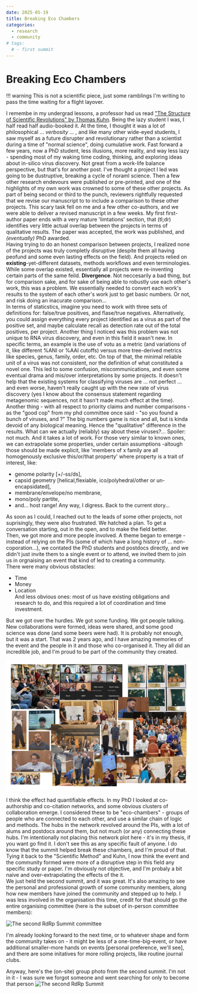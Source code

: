 ```yaml
---
date: 2025-05-19
title: Breaking Eco Chambers
categories:
  - research
  - community
# tags:
  # - first summit
---
```


# Breaking Eco Chambers

<!-- more -->

!!! warning
    This is not a scientific piece, just some ramblings I'm writing to pass the time waiting for a flight layover.  


I remembe in my undergrad lessons, a professor had us read ["The Structure of Scientific Revolutions" by Thomas Kuhn](https://en.wikipedia.org/wiki/The_Structure_of_Scientific_Revolutions). Being the lazy student I was, I half read half audio-booked it. At the time, I thought it was a lot of philosophical ... <i>verbosity</i> ... , and like many other wide-eyed students, I saw myself as a future disrupter and revolutionary rather than a scientist during a time of "normal science", doing cumulative work. 
Fast forward a few years, now a PhD student, less illusions, more reality, and way less lazy - spending most of my waking time coding, thinking, and exploring ideas about in-silico virus discovery. Not great from a work-life balance perspective, but that's for another post. I've thought a project I led  was going to be dustruptive, breaking a cycle of noraml science. Then a few other research endevours were published or pre-printed, and one of the highlights of my own work was crowned to some of these other projects. As part of being second or third to the punch, reviewers rightfully requested that we revise our manuscript to to include a comparison to these other projects. This scary task fell on me and a few other co-authors, and we were able to deliver a revised manuscript in a few weeks. My first first-author paper ends with a very mature 'limtations' section, that (tl;dr) identifies very little actual overlap between the projects in terms of qualitative results. The paper was accepted, the work was published, and <i>(eventually)</i> PhD awarded.  
Having trying to do an honest comparison between projects, I realized none of the projects was truly completly disruptive (despite them all having peofund and some even lasting effects on the field). And projects relied on <b>existing</b>-yet-different datasets, methods workflows and even terminologies. While some overlap existed, essentially all projects were re-inventing certain parts of the same feild. <b>Divergence</b>. Not neccesarily a bad thing, but for comparison sake, and for sake of being able to robustly use each other's work, this was a problem. We essentially needed to convert each work's results to the system of each other's work just to get basic numbers. Or not, and risk doing an inacurate comparison...  
In terms of staticstics, imagine you need to work with three sets of definitions for: false/true positives, and flase/true negatives. 
Alternatively, you could assign everything every project identified as a virus as part of the positive set, and maybe calculate recall as detection rate out of the total positives, per project.
Another thing I noticed was this problem was not unique to RNA virus discovery, and even in this field it wasn't new. In specific terms, an example is the use of votu as a metric (and variations of it, like different %ANI or %AAI cutoffs) versus more tree-derived metrics like species, genus, family, order, etc. 
On top of that, the minimal reliable unit of a virus was not consistent, nor the definition of what constituted a novel one.
This led to some confusion, miscommunications, and even some eventual drama and mis/over interpretations by some projects. It doesn't help that the existing systems for classifying viruses are ... not perfect ... and even worse, haven't really caught up with the new rate of virus discovery (yes I know about the consensus statement regarding metagenomic sequences, not it hasn't made much effect at the time).  
Another thing - with all respect to priority claims and number comparisons - as the "good cop" from my phd committee once said - "so you found a bunch of viruses, and ?" 
The big numbers game is nice and all, but is kinda devoid of any biological meaning. Hence the "qualitative" difference in the results. What can we actually (reliably) say about these viruses?...
Spoiler: not much. And it takes a lot of work. For those very similar to known ones, we can extrapolate some properties, under certain assumptions -altough those should be made explicit, like 'members of x family are all homogenously exclusive this/or/that property' where property is a trait of interest, like:
* genome polarity [+/-ss/ds], 
* capsid geometry [helical,flexiable, ico/polyhedral/other or un-encapsidated], 
* membrane/envelope/no membrane, 
* mono/poly partite, 
* and... host range!
Any way, I digress. Back to the current story...

As soon as I could, I reached out to the leads of some other projects, not suprisingly, they were also frustrated. We hatched a plan. To get a conversation starting, out in the open, and to make the field better.  
Then, we got more and more people involved. A theme began to emerge - instead of relying on the PIs (some of which have a long history of ... non-coporation...), we contated the PhD students and postdocs directly, and we didn't just invite them to a single event or to attend, we invited them to join us in orgnaising an event that kind of led to creating a community.  
There were many obvious obstacles:
* Time
* Money
* Location   
And less obvious ones: most of us have existing obligations and research to do, and this required a lot of coordination and time investment.

But we got over the hurdles. We got some funding. We got people talking. New collaborations were formed, ideas were shared, and some good science was done (and some beers were had). It is probably not enough, but it was a start. That was 2 years ago, and I have amazing memories of the event and the people in it and those who co-organised it. They all did an incredible job, and I'm proud to be part of the community they created.  

![The first RdRp Summit](../../assets/rdrp_summit_1_Collage.jpg)

I think the effect had quantifiable effects. In my PhD I looked at co-authorship and co-citation networks, and some obvious clusters of collaboration emerge. I considered these to be "eco-chambers" - groups of people who are connected to each other, and use a similar chain of logic and methods. The hubs in the network revolved around the PIs, with a lot of alums and postdocs around them, but not much (or any) connecting these hubs. I'm intentionally not placing this network plot here - it's in my thesis, if you want go find it. I don't see this as any specific fault of anyone. I do know that the summit helped break these chambers, and I'm proud of that. Tying it back to the "Scientific Method" and Kuhn, I now think the event and the community formed were more of a disruptive step in this field any specific study or paper. I'm obviously not objective, and I'm probaly a bit naive and over-extrapolating the effects of the it.   
We just held the second summit, and it was great. It's also amazing to see the personal and professional growth of some community members, along how new members have joined the community and stepped up to help. I was less involved in the organisation this time, credit for that should go the entire organising committee (here is the subset of in-person committee members):  

![The second RdRp Summit committee](https://media.licdn.com/dms/image/v2/D4E22AQHxXWH4cL_1Hw/feedshare-shrink_800/B4EZbjqKpPHMAk-/0/1747576206064?e=2147483647&v=beta&t=sca06qViiV-9CbXAL0FnJqbuHss03BCcxemLXU_Npec)  

I'm already looking forward to the next time, or to whatever shape and form the community takes on - it might be less of a one-time-big-event, or have additional smaller-more hands on events [personal preference, we'll see], and there are some initatives for more rolling projects, like routine journal clubs.

Anyway, here's the (on-site) group photo from the second summit. I'm not in it - I was sure we forgot someone and went searching for only to become that person
![The second RdRp Summit](https://media.licdn.com/dms/image/v2/D4E22AQEwnVVgPYRZYg/feedshare-shrink_800/B4EZbjqKqJHIAg-/0/1747576205967?e=2147483647&v=beta&t=Dya5wOVMoSBxh2YVhmpDP5io_YYahOeaXjp32VcucOw)  